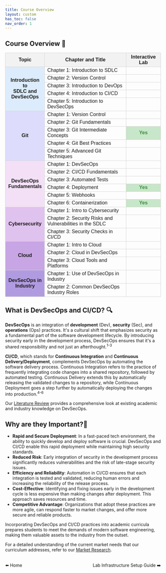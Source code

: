 ```yaml
---
title: Course Overview
layout: custom
has_toc: false
nav_order: 1
---
```


## Course Overview 📖

<table style="width:100%; border-collapse: collapse; font-family: Arial, sans-serif;">
    <thead>
        <tr style="background-color: #f2f2f2;">
            <th style="border: 1px solid lightgray;">Topic</th>
            <th style="border: 1px solid lightgray;">Chapter and Title</th>
            <th style="border: 1px solid lightgray;">Interactive Lab</th>
        </tr>
    </thead>
    <tbody>
        <tr>
            <td rowspan="5" style="vertical-align: middle; text-align: center; font-weight: bold; background-color: rgba(187, 219, 254, 0.5); border: 1px solid lightgray;">Introduction to<br> SDLC and <br> DevSecOps</td>
            <td style="border: 1px solid lightgray;">Chapter 1: Introduction to SDLC</td>
            <td style="text-align: center; border: 1px solid lightgray;"></td>
        </tr>
        <tr>
            <td style="border: 1px solid lightgray;">Chapter 2: Version Control</td>
            <td style="text-align: center; border: 1px solid lightgray;"></td>
        </tr>
        <tr>
            <td style="border: 1px solid lightgray;">Chapter 3: Introduction to DevOps</td>
            <td style="text-align: center; border: 1px solid lightgray;"></td>
        </tr>
        <tr>
            <td style="border: 1px solid lightgray;">Chapter 4: Introduction to CI/CD</td>
            <td style="text-align: center; border: 1px solid lightgray;"></td>
        </tr>
        <tr>
            <td style="border: 1px solid lightgray;">Chapter 5: Introduction to DevSecOps</td>
            <td style="text-align: center; border: 1px solid lightgray;"></td>
        </tr>
        <tr>
            <td rowspan="5" style="vertical-align: middle; text-align: center; font-weight: bold; background-color:rgba(190, 188, 252, 0.5); border: 1px solid lightgray;">Git</td>
            <td style="border: 1px solid lightgray;">Chapter 1: Version Control</td>
            <td style="text-align: center; border: 1px solid lightgray;"></td>
        </tr>
        <tr>
            <td style="border: 1px solid lightgray;">Chapter 2: Git Fundamentals</td>
            <td style="text-align: center; border: 1px solid lightgray;"></td>
        </tr>
        <tr>
            <td style="border: 1px solid lightgray;">Chapter 3: Git Intermediate Concepts</td>
            <td style="text-align: center; background-color: #c8e6c9; color: #388e3c; font-weight: bold; border: 1px solid lightgray;">Yes</td>
        </tr>
        <tr>
            <td style="border: 1px solid lightgray;">Chapter 4: Git Best Practices</td>
            <td style="text-align: center; border: 1px solid lightgray;"></td>
        </tr>
        <tr>
            <td style="border: 1px solid lightgray;">Chapter 5: Advanced Git Techniques</td>
            <td style="text-align: center; border: 1px solid lightgray;"></td>
        </tr>
        <tr>
            <td rowspan="6" style="vertical-align: middle; text-align: center; font-weight: bold; background-color: rgba(243, 224, 247, 1); border: 1px solid lightgray;">DevSecOps <br> Fundamentals</td>
            <td style="border: 1px solid lightgray;">Chapter 1: DevSecOps</td>
            <td style="text-align: center; border: 1px solid lightgray;"></td>
        </tr>
        <tr>
            <td style="border: 1px solid lightgray;">Chapter 2: CI/CD Fundamentals</td>
            <td style="text-align: center; border: 1px solid lightgray;"></td>
        </tr>
        <tr>
            <td style="border: 1px solid lightgray;">Chapter 3: Automated Tests</td>
            <td style="text-align: center; border: 1px solid lightgray;"></td>
        </tr>
        <tr>
            <td style="border: 1px solid lightgray;">Chapter 4: Deployment</td>
            <td style="text-align: center; background-color: #c8e6c9; color: #388e3c; font-weight: bold; border: 1px solid lightgray;">Yes</td>
        </tr>
        <tr>
            <td style="border: 1px solid lightgray;">Chapter 5: Webhooks</td>
            <td style="text-align: center; border: 1px solid lightgray;"></td>
        </tr>
        <tr>
            <td style="border: 1px solid lightgray;">Chapter 6: Containerization</td>
            <td style="text-align: center; background-color: #c8e6c9; color: #388e3c; font-weight: bold; border: 1px solid lightgray;">Yes</td>
        </tr>
         <tr>
            <td rowspan="3" style="vertical-align: middle; text-align: center; font-weight: bold; background-color:rgba(224, 194, 239, 1); border: 1px solid lightgray;">Cybersecurity</td>
            <td style="border: 1px solid lightgray;">Chapter 1: Intro to Cybersecurity</td>
            <td style="text-align: center; border: 1px solid lightgray;"></td>
        </tr>
        <tr>
            <td style="border: 1px solid lightgray;">Chapter 2: Security Risks and Vulnerabilities in the SDLC</td>
            <td style="text-align: center; border: 1px solid lightgray;"></td>
        </tr>
         <tr>
            <td style="border: 1px solid lightgray;">Chapter 3: Security Checks in CI/CD</td>
            <td style="text-align: center; border: 1px solid lightgray;"></td>
        </tr>
        <tr>
            <td rowspan="3" style="vertical-align: middle; text-align: center; font-weight: bold; background-color: rgba(200, 165, 228, 1); border: 1px solid lightgray;">Cloud</td>
            <td style="border: 1px solid lightgray;">Chapter 1: Intro to Cloud</td>
            <td style="text-align: center; border: 1px solid lightgray;"></td>
        </tr>
        <tr>
            <td style="border: 1px solid lightgray;">Chapter 2: Cloud in DevSecOps</td>
            <td style="text-align: center; border: 1px solid lightgray;"></td>
        </tr>
        <tr>
            <td style="border: 1px solid lightgray;">Chapter 3: Cloud Tools and Platforms</td>
            <td style="text-align: center; border: 1px solid lightgray;"></td>
        </tr>
        <tr>
            <td rowspan="2" style="vertical-align: middle; text-align: center; font-weight: bold; background-color: rgba(177, 155, 224, 1); border: 1px solid lightgray;">DevSecOps in <br> Industry</td>
            <td style="border: 1px solid lightgray;">Chapter 1: Use of DevSecOps in Industry</td>
            <td style="text-align: center; border: 1px solid lightgray;"></td>
        </tr>
        <tr>
            <td style="border: 1px solid lightgray;">Chapter 2: Common DevSecOps Industry Roles</td>
            <td style="text-align: center; border: 1px solid lightgray;"></td>
        </tr>
    </tbody>
</table>

## What is DevSecOps and CI/CD? 🔍
**DevSecOps** is an integration of **development** (Dev), **security** (Sec), and **operations** (Ops) practices. It's a cultural shift that emphasizes security as a fundamental part of the software development lifecycle. By introducing security early in the development process, DevSecOps ensures that it's a shared responsibility and not just an afterthought.<sup>1-3</sup>

**CI/CD**, which stands for **Continuous Integration** and **Continuous Delivery/Deployment**, complements DevSecOps by automating the software delivery process. Continuous Integration refers to the practice of frequently integrating code changes into a shared repository, followed by automated testing. Continuous Delivery extends this by automatically releasing the validated changes to a repository, while Continuous Deployment goes a step further by automatically deploying the changes into production.<sup>4-6</sup>

Our [Literature Review](../others/research/literature-review) provides a comprehensive look at existing academic and industry knowledge on DevSecOps.

## Why are they Important?🌟
- **Rapid and Secure Deployment**: In a fast-paced tech environment, the ability to quickly develop and deploy software is crucial. DevSecOps and CI/CD enable this rapid deployment while maintaining high security standards.
- **Reduced Risk**: Early integration of security in the development process significantly reduces vulnerabilities and the risk of late-stage security issues.
- **Efficiency and Reliability**: Automation in CI/CD ensures that each integration is tested and validated, reducing human errors and increasing the reliability of the release process.
- **Cost-Effective**: Identifying and fixing issues early in the development cycle is less expensive than making changes after deployment. This approach saves resources and time.
- **Competitive Advantage**: Organizations that adopt these practices are more agile, can respond faster to market changes, and offer more secure and reliable products.

Incorporating DevSecOps and CI/CD practices into academic curricula prepares students to meet the demands of modern software engineering, making them valuable assets to the industry from the outset. 

For a detailed understanding of the current market needs that our curriculum addresses, refer to our [Market Research](../others/research/market-research).

<div style="display: flex; justify-content: space-between; margin-top: 2rem;">
  <a href="../../" style="text-decoration: none;">⬅️ Home</a>
  <a href="../lab-setup-guide/" style="text-decoration: none;">Lab Infrastructure Setup Guide ➡️</a>
</div>